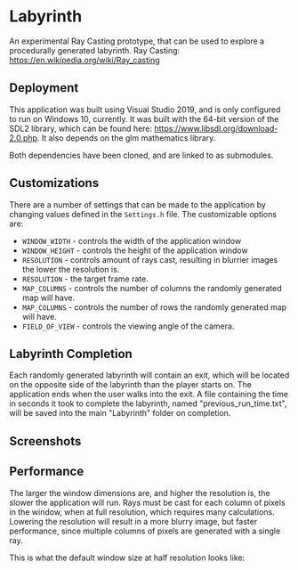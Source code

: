 # Labyrinth

An experimental Ray Casting prototype, that can be used to explore a procedurally generated labyrinth.
Ray Casting: https://en.wikipedia.org/wiki/Ray_casting

## Deployment

This application was built using Visual Studio 2019, and is only configured to run on Windows 10, currently. It was built with the 64-bit version of the SDL2 library, which can be found here: https://www.libsdl.org/download-2.0.php.
It also depends on the glm mathematics library.

Both dependencies have been cloned, and are linked to as submodules.

## Customizations

There are a number of settings that can be made to the application by changing values defined in the `Settings.h` file. The customizable options are:
* `WINDOW_WIDTH` - controls the width of the application window
* `WINDOW_HEIGHT` - controls the height of the application window
* `RESOLUTION` - controls amount of rays cast, resulting in blurrier images the lower the resolution is.
* `RESOLUTION` - the target frame rate.
* `MAP_COLUMNS` - controls the number of columns the randomly generated map will have.
* `MAP_COLUMNS` - controls the number of rows the randomly generated map will have.
* `FIELD_OF_VIEW` - controls the viewing angle of the camera.

## Labyrinth Completion

Each randomly generated labyrinth will contain an exit, which will be located on the opposite side of the labyrinth than the player starts on. The application ends when the user walks into the exit. A file containing the time in seconds it took to complete the labyrinth, named "previous_run_time.txt", will be saved into the main "Labyrinth" folder on completion.  

## Screenshots

## Performance

The larger the window dimensions are, and higher the resolution is, the slower the application will run. Rays must be cast for each column of pixels in the window, when at full resolution, which requires many calculations. Lowering the resolution will result in a more blurry image, but faster performance, since multiple columns of pixels are generated with a single ray.

This is what the default window size at half resolution looks like:


